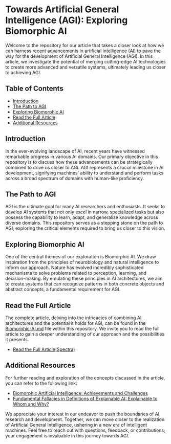 # Towards Artificial General Intelligence (AGI): Exploring Biomorphic AI

Welcome to the repository for our article that takes a closer look at how we can harness recent advancements in artificial intelligence (AI) to pave the way for the development of Artificial General Intelligence (AGI). In this article, we investigate the potential of merging cutting-edge AI technologies to create more advanced and versatile systems, ultimately leading us closer to achieving AGI.

## Table of Contents

- [Introduction](#introduction)
- [The Path to AGI](#the-path-to-agi)
- [Exploring Biomorphic AI](#exploring-biomorphic-ai)
- [Read the Full Article](#read-the-full-article)
- [Additional Resources](#additional-resources)

## Introduction

In the ever-evolving landscape of AI, recent years have witnessed remarkable progress in various AI domains. Our primary objective in this repository is to discuss how these advancements can be strategically combined to drive us closer to AGI. AGI represents a crucial milestone in AI development, signifying machines' ability to understand and perform tasks across a broad spectrum of domains with human-like proficiency.

## The Path to AGI

AGI is the ultimate goal for many AI researchers and enthusiasts. It seeks to develop AI systems that not only excel in narrow, specialized tasks but also possess the capability to learn, adapt, and generalize knowledge across diverse domains. This repository serves as a stepping stone on the path to AGI, exploring the critical elements required to bring us closer to this vision.

## Exploring Biomorphic AI

One of the central themes of our exploration is Biomorphic AI. We draw inspiration from the principles of neurobiology and natural intelligence to inform our approach. Nature has evolved incredibly sophisticated mechanisms to solve problems related to perception, learning, and decision-making. By emulating these principles in AI architectures, we aim to create systems that can recognize patterns in both concrete objects and abstract concepts, a fundamental requirement for AGI.

## Read the Full Article

The complete article, delving into the intricacies of combining AI architectures and the potential it holds for AGI, can be found in the [Biomorphic-AI.md](Biomorphic-AI.md) file within this repository. We invite you to read the full article to gain a deeper understanding of our approach and the possibilities it presents.

- [Read the Full Article(Spectra)](https://t.co/YDGnab42W4)

## Additional Resources

For further reading and exploration of the concepts discussed in the article, you can refer to the following link:

- [Biomorphic Artificial Intelligence: Achievements and Challenges](https://link.springer.com/chapter/10.1007/978-3-030-52067-0_24)
- [Fundamental Fallacies in Definitions of Explainable AI: Explainable to Whom and Why?](https://link.springer.com/chapter/10.1007/978-3-031-12807-3_2)

We appreciate your interest in our endeavor to push the boundaries of AI research and development. Together, we can move closer to the realization of Artificial General Intelligence, ushering in a new era of intelligent machines. Feel free to reach out with questions, feedback, or contributions; your engagement is invaluable in this journey towards AGI.
